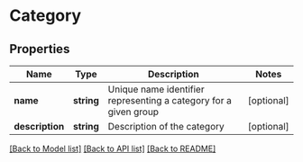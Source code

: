 # Category

## Properties
Name | Type | Description | Notes
------------ | ------------- | ------------- | -------------
**name** | **string** | Unique name identifier representing a category for a given group | [optional] 
**description** | **string** | Description of the category | [optional] 

[[Back to Model list]](../README.md#documentation-for-models) [[Back to API list]](../README.md#documentation-for-api-endpoints) [[Back to README]](../README.md)


